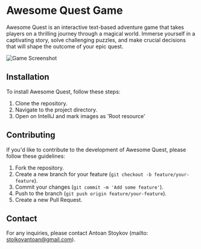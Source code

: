 # **Awesome Quest Game**

Awesome Quest is an interactive text-based adventure game that takes players on a thrilling journey through a magical world. Immerse yourself in a captivating story, solve challenging puzzles, and make crucial decisions that will shape the outcome of your epic quest.

![Game Screenshot](https://github.com/Chemist26/AwesomeQuest-game/assets/105496440/806b5174-d2b0-4720-9855-a5983f37a659)

## Installation

To install Awesome Quest, follow these steps:

1. Clone the repository.
2. Navigate to the project directory.
3. Open on IntelliJ  and mark images as 'Root resource'

## Contributing

If you'd like to contribute to the development of Awesome Quest, please follow these guidelines:

1. Fork the repository.
2. Create a new branch for your feature (`git checkout -b feature/your-feature`).
3. Commit your changes (`git commit -m 'Add some feature'`).
4. Push to the branch (`git push origin feature/your-feature`).
5. Create a new Pull Request.

## Contact

For any inquiries, please contact Antoan Stoykov (mailto: stoikovantoan@gmail.com).
